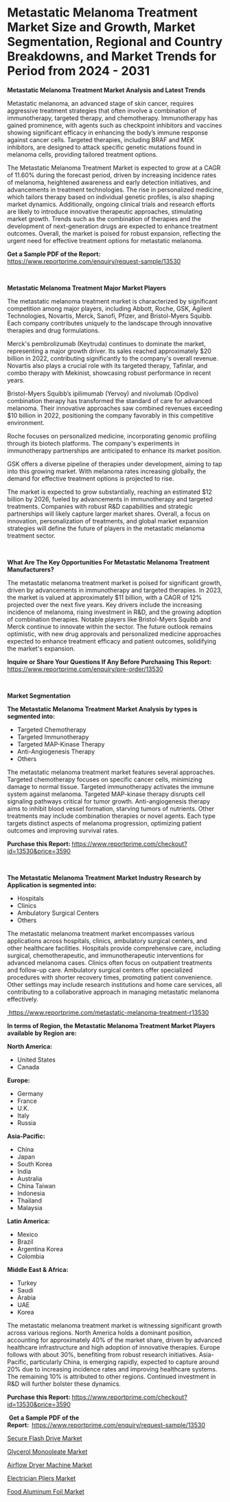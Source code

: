 <p><h1>Metastatic Melanoma Treatment Market Size and Growth, Market Segmentation, Regional and Country Breakdowns, and Market Trends for Period from 2024 -  2031</h1></p><p><strong>Metastatic Melanoma Treatment Market Analysis and Latest Trends</strong></p>
<p><p>Metastatic melanoma, an advanced stage of skin cancer, requires aggressive treatment strategies that often involve a combination of immunotherapy, targeted therapy, and chemotherapy. Immunotherapy has gained prominence, with agents such as checkpoint inhibitors and vaccines showing significant efficacy in enhancing the body’s immune response against cancer cells. Targeted therapies, including BRAF and MEK inhibitors, are designed to attack specific genetic mutations found in melanoma cells, providing tailored treatment options.</p><p>The Metastatic Melanoma Treatment Market is expected to grow at a CAGR of 11.60% during the forecast period, driven by increasing incidence rates of melanoma, heightened awareness and early detection initiatives, and advancements in treatment technologies. The rise in personalized medicine, which tailors therapy based on individual genetic profiles, is also shaping market dynamics. Additionally, ongoing clinical trials and research efforts are likely to introduce innovative therapeutic approaches, stimulating market growth. Trends such as the combination of therapies and the development of next-generation drugs are expected to enhance treatment outcomes. Overall, the market is poised for robust expansion, reflecting the urgent need for effective treatment options for metastatic melanoma.</p></p>
<p><strong>Get a Sample PDF of the Report:&nbsp;</strong> <a href="https://www.reportprime.com/enquiry/request-sample/13530?utm_campaign=103&utm_medium=2&utm_source=Github&utm_content=ia&utm_term=29112024&utm_id=metastatic-melanoma-treatment">https://www.reportprime.com/enquiry/request-sample/13530</a></p>
<p>&nbsp;</p>
<p><strong>Metastatic Melanoma Treatment Major Market Players</strong></p>
<p><p>The metastatic melanoma treatment market is characterized by significant competition among major players, including Abbott, Roche, GSK, Agilent Technologies, Novartis, Merck, Sanofi, Pfizer, and Bristol-Myers Squibb. Each company contributes uniquely to the landscape through innovative therapies and drug formulations.</p><p>Merck's pembrolizumab (Keytruda) continues to dominate the market, representing a major growth driver. Its sales reached approximately $20 billion in 2022, contributing significantly to the company's overall revenue. Novartis also plays a crucial role with its targeted therapy, Tafinlar, and combo therapy with Mekinist, showcasing robust performance in recent years.</p><p>Bristol-Myers Squibb’s ipilimumab (Yervoy) and nivolumab (Opdivo) combination therapy has transformed the standard of care for advanced melanoma. Their innovative approaches saw combined revenues exceeding $10 billion in 2022, positioning the company favorably in this competitive environment.</p><p>Roche focuses on personalized medicine, incorporating genomic profiling through its biotech platforms. The company's experiments in immunotherapy partnerships are anticipated to enhance its market position.</p><p>GSK offers a diverse pipeline of therapies under development, aiming to tap into this growing market. With melanoma rates increasing globally, the demand for effective treatment options is projected to rise.</p><p>The market is expected to grow substantially, reaching an estimated $12 billion by 2026, fueled by advancements in immunotherapy and targeted treatments. Companies with robust R&D capabilities and strategic partnerships will likely capture larger market shares. Overall, a focus on innovation, personalization of treatments, and global market expansion strategies will define the future of players in the metastatic melanoma treatment sector.</p></p>
<p>&nbsp;</p>
<p><strong>What Are The Key Opportunities For Metastatic Melanoma Treatment Manufacturers?</strong></p>
<p><p>The metastatic melanoma treatment market is poised for significant growth, driven by advancements in immunotherapy and targeted therapies. In 2023, the market is valued at approximately $11 billion, with a CAGR of 12% projected over the next five years. Key drivers include the increasing incidence of melanoma, rising investment in R&D, and the growing adoption of combination therapies. Notable players like Bristol-Myers Squibb and Merck continue to innovate within the sector. The future outlook remains optimistic, with new drug approvals and personalized medicine approaches expected to enhance treatment efficacy and patient outcomes, solidifying the market's expansion.</p></p>
<p><strong>Inquire or Share Your Questions If Any Before Purchasing This Report:</strong> <a href="https://www.reportprime.com/enquiry/pre-order/13530?utm_campaign=103&utm_medium=2&utm_source=Github&utm_content=ia&utm_term=29112024&utm_id=metastatic-melanoma-treatment">https://www.reportprime.com/enquiry/pre-order/13530</a></p>
<p>&nbsp;</p>
<p><strong>Market Segmentation</strong></p>
<p><strong>The Metastatic Melanoma Treatment Market Analysis by types is segmented into:</strong></p>
<p><ul><li>Targeted Chemotherapy</li><li>Targeted Immunotherapy</li><li>Targeted MAP-Kinase Therapy</li><li>Anti-Angiogenesis Therapy</li><li>Others</li></ul></p>
<p><p>The metastatic melanoma treatment market features several approaches. Targeted chemotherapy focuses on specific cancer cells, minimizing damage to normal tissue. Targeted immunotherapy activates the immune system against melanoma. Targeted MAP-kinase therapy disrupts cell signaling pathways critical for tumor growth. Anti-angiogenesis therapy aims to inhibit blood vessel formation, starving tumors of nutrients. Other treatments may include combination therapies or novel agents. Each type targets distinct aspects of melanoma progression, optimizing patient outcomes and improving survival rates.</p></p>
<p><strong>Purchase this Report:&nbsp;</strong><a href="https://www.reportprime.com/checkout?id=13530&price=3590&utm_campaign=103&utm_medium=2&utm_source=Github&utm_content=ia&utm_term=29112024&utm_id=metastatic-melanoma-treatment">https://www.reportprime.com/checkout?id=13530&price=3590</a></p>
<p>&nbsp;</p>
<p><strong>The Metastatic Melanoma Treatment Market Industry Research by Application is segmented into:</strong></p>
<p><ul><li>Hospitals</li><li>Clinics</li><li>Ambulatory Surgical Centers</li><li>Others</li></ul></p>
<p><p>The metastatic melanoma treatment market encompasses various applications across hospitals, clinics, ambulatory surgical centers, and other healthcare facilities. Hospitals provide comprehensive care, including surgical, chemotherapeutic, and immunotherapeutic interventions for advanced melanoma cases. Clinics often focus on outpatient treatments and follow-up care. Ambulatory surgical centers offer specialized procedures with shorter recovery times, promoting patient convenience. Other settings may include research institutions and home care services, all contributing to a collaborative approach in managing metastatic melanoma effectively.</p></p>
<p><a href="https://www.reportprime.com/metastatic-melanoma-treatment-r13530?utm_campaign=103&utm_medium=2&utm_source=Github&utm_content=ia&utm_term=29112024&utm_id=metastatic-melanoma-treatment">&nbsp;https://www.reportprime.com/metastatic-melanoma-treatment-r13530</a></p>
<p><strong>In terms of Region, the Metastatic Melanoma Treatment Market Players available by Region are:</strong></p>
<p>
    <p> <strong> North America: </strong>
        <ul>
            <li>United States</li>
            <li>Canada</li>
        </ul>
        </p> 
    <p> <strong> Europe: </strong>
        <ul>
            <li>Germany</li>
            <li>France</li>
            <li>U.K.</li>
            <li>Italy</li>
            <li>Russia</li>
        </ul>
        </p> 
    <p> <strong> Asia-Pacific: </strong>
        <ul>
            <li>China</li>
            <li>Japan</li>
            <li>South Korea</li>
            <li>India</li>
            <li>Australia</li>
            <li>China Taiwan</li>
            <li>Indonesia</li>
            <li>Thailand</li>
            <li>Malaysia</li>
        </ul>
        </p> 
    <p> <strong> Latin America: </strong>
        <ul>
            <li>Mexico</li>
            <li>Brazil</li>
            <li>Argentina Korea</li>
            <li>Colombia</li>
        </ul>
        </p> 
    <p> <strong> Middle East & Africa: </strong>
        <ul>
            <li>Turkey</li>
            <li>Saudi</li>
            <li>Arabia</li>
            <li>UAE</li>
            <li>Korea</li>
        </ul>
    </p>
    </p>
<p><p>The metastatic melanoma treatment market is witnessing significant growth across various regions. North America holds a dominant position, accounting for approximately 40% of the market share, driven by advanced healthcare infrastructure and high adoption of innovative therapies. Europe follows with about 30%, benefiting from robust research initiatives. Asia-Pacific, particularly China, is emerging rapidly, expected to capture around 20% due to increasing incidence rates and improving healthcare systems. The remaining 10% is attributed to other regions. Continued investment in R&D will further bolster these dynamics.</p></p>
<p><strong>Purchase this Report: </strong><a href="https://www.reportprime.com/checkout?id=13530&price=3590&utm_campaign=103&utm_medium=2&utm_source=Github&utm_content=ia&utm_term=29112024&utm_id=metastatic-melanoma-treatment">https://www.reportprime.com/checkout?id=13530&price=3590</a></p>
<p>&nbsp;<strong>Get a Sample PDF of the Report:&nbsp;&nbsp;</strong><a href="https://www.reportprime.com/enquiry/request-sample/13530?utm_campaign=103&utm_medium=2&utm_source=Github&utm_content=ia&utm_term=29112024&utm_id=metastatic-melanoma-treatment">https://www.reportprime.com/enquiry/request-sample/13530</a></p>
<p><strong></strong></p>
<p><p><a href="https://www.linkedin.com/pulse/exploring-secure-flash-drive-market-dynamics-revenue-analysis-1mloc?utm_campaign=103&utm_medium=2&utm_source=Github&utm_content=ia&utm_term=29112024&utm_id=metastatic-melanoma-treatment">Secure Flash Drive Market</a></p><p><a href="https://www.linkedin.com/pulse/consumer-behavior-shifts-glycerol-monooleate-market-demand-6o6le?utm_campaign=103&utm_medium=2&utm_source=Github&utm_content=ia&utm_term=29112024&utm_id=metastatic-melanoma-treatment">Glycerol Monooleate Market</a></p><p><a href="https://issuu.com/reportprime-2/docs/airflow-dryer-machine-market-size-2030.pptx?utm_campaign=103&utm_medium=2&utm_source=Github&utm_content=ia&utm_term=29112024&utm_id=metastatic-melanoma-treatment">Airflow Dryer Machine Market</a></p><p><a href="https://issuu.com/reportprime-2/docs/electrician-pliers-market-size-2030.pptx?utm_campaign=103&utm_medium=2&utm_source=Github&utm_content=ia&utm_term=29112024&utm_id=metastatic-melanoma-treatment">Electrician Pliers Market</a></p><p><a href="https://www.linkedin.com/pulse/food-aluminum-foil-market-research-report-projected-growth-ckaac?utm_campaign=103&utm_medium=2&utm_source=Github&utm_content=ia&utm_term=29112024&utm_id=metastatic-melanoma-treatment">Food Aluminum Foil Market</a></p></p>